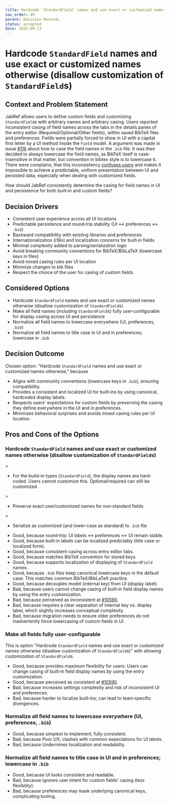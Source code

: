 ```yaml
---
title: Hardcode `StandardField` names and use exact or customized names otherwise
nav_order: 49
parent: Decision Records
status: accepted
date: 2025-09-13
---
```

<!-- markdownlint-disable-next-line MD025 -->
# Hardcode `StandardField` names and use exact or customized names otherwise (disallow customization of `StandardField`s)

## Context and Problem Statement

JabRef allows users to define custom fields and customizing `StandardField`s with arbitrary names and arbitrary casing. Users reported inconsistent casing of field names across the tabs in the details panes of the entry editor (Required/Optional/Other fields), within saved BibTeX files and preferences.
Fields were partially forced to show in UI with a capital first letter by a UI method inside the `Field` model.
A argument was made in issue [#116](https://github.com/JabRef/jabref/issues/116) about how to case the field names in the `.bib` file. It was then decided to always lowercase the field names, as BibTeX itself is case-insensitive in that matter, but convention in bibtex style is to lowercase it.
There were complains, that this inconsistency [confuses users](https://github.com/JabRef/jabref/issues/10590) and makes it impossible to achieve a predictable, uniform presentation between UI and persisted data, especially when dealing with customized fields.

How should JabRef consistently determine the casing for field names in UI and persistence for both built‑in and custom fields?

## Decision Drivers

* Consistent user experience across all UI locations
* Predictable persistence and round‑trip stability (UI ↔ preferences ↔ `.bib`)
* Backward compatibility with existing libraries and preferences
* Internationalization (i18n) and localization concerns for built‑in fields
* Minimal complexity added to parsing/serialization logic
* Avoid breaking community conventions for BibTeX/BibLaTeX (lowercase keys in files)
* Avoid mixed casing rules per UI location
* Minimize changes to bib files
* Respect the choice of the user for casing of custom fields

## Considered Options

* Hardcode `StandardField` names and use exact or customized names otherwise (disallow customization of `StandardField`s)
* Make all field names (including `StandardField`s) fully user‑configurable for display casing across UI and persistence
* Normalize all field names to lowercase everywhere (UI, preferences, `.bib`)
* Normalize all field names to title case in UI and in preferences; lowercase in `.bib`

## Decision Outcome

Chosen option: "Hardcode `StandardField` names and use exact or customized names otherwise," because

* Aligns with community conventions (lowercase keys in `.bib`), ensuring compatibility.
* Provides a consistent and localized UI for built‑ins by using canonical, hardcoded display labels.
* Respects users’ expectations for custom fields by preserving the casing they define everywhere in the UI and in preferences.
* Minimizes behavioral surprises and avoids mixed casing rules per UI location.

## Pros and Cons of the Options

<!-- markdownlint-disable-next-line MD024 -->
### Hardcode `StandardField` names and use exact or customized names otherwise (disallow customization of `StandardField`s)

<!-- markdownlint-disable-next-line MD004 -->>
- For the build-in types (`StandardField`), the display names are hard-coded. Users cannot customize this. Optional/required can still be customized.
<!-- markdownlint-disable-next-line MD004 -->>
- Preserve exact user/customized names for non‑standard fields
<!-- markdownlint-disable-next-line MD004 -->>
- Serialize as customized (and lower-case as standard) to `.bib` file

* Good, because round‑trip: UI labels ↔ preferences ↔ UI remain stable.
* Good, because built‑in labels can be localized predictably (title case or localized form).
* Good, because consistent casing across entry editor tabs.
* Good, because matches BibTeX convention for stored keys.
* Good, because supports localization of displaying of `StandardField` names.
* Good, because `.bib` files keep canonical lowercase keys in the default case. This matches common BibTeX/BibLaTeX practice.
* Good, because decouples model (internal key) from UI (display label).
* Bad, because users cannot change casing of built‑in field display names by using the entry customization.
* Bad, because perceived as inconsistent at [#10590](https://github.com/JabRef/jabref/issues/10590).
* Bad, because requires a clear separation of internal key vs. display label, which slightly increases conceptual complexity.
* Bad, because migration needs to ensure older preferences do not inadvertently force lowercasing of custom fields in UI.

### Make all fields fully user‑configurable

This is option "Hardcode `StandardField` names and use exact or customized names otherwise (disallow customization of `StandardField`s)" with allowing customization of `StandardField`s.

* Good, because provides maximum flexibility for users: Users can change casing of built‑in field display names by using the entry customization.
* Good, because perceived as consistent at [#10590](https://github.com/JabRef/jabref/issues/10590).
* Bad, because increases settings complexity and risk of inconsistent UI and preferences.
* Bad, because harder to localize built‑ins; can lead to team‑specific divergences.

### Normalize all field names to lowercase everywhere (UI, preferences, `.bib`)

* Good, because simplest to implement; fully consistent.
* Bad, because Poor UX; clashes with common expectations for UI labels.
* Bad, because Undermines localization and readability.

### Normalize all field names to title case in UI and in preferences; lowercase in `.bib`

* Good, because UI looks consistent and readable.
* Bad, because ignores user intent for custom fields’ casing (less flexibility).
* Bad, because preferences may mask underlying canonical keys, complicating tooling.
